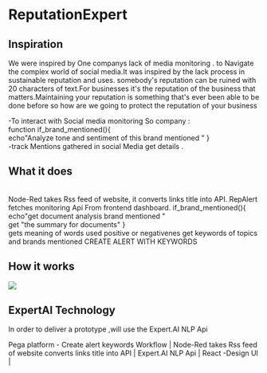 # ReputationExpert

<h2>Inspiration</h2>

We were inspired by One companys lack of media monitoring .   to Navigate the complex world of social media.It was inspired by  the lack   process in  sustainable reputation and uses. somebody's reputation can be ruined with 20 characters of text.For businesses it's the reputation of the business that matters.Maintaining your reputation is something that's ever been able to be done before so how are we going to protect the reputation of your business

-To interact with Social media monitoring So company : <br/>
function if_brand_mentioned(){
 <br/>  echo"Analyze tone and sentiment of this brand mentioned "
}<br/>
-track Mentions gathered in social Media get details .

<h2>What it does</h2> <br/>
 Node-Red takes Rss feed of website, it converts links title into API. RepAlert fetches monitoring Api From frontend dashboard. 
 if_brand_mentioned(){
<br/> echo"get document analysis brand mentioned "
 <br/>get "the summary for  documents"
} <br/>
 gets meaning of words  used positive or negativenes
 get keywords of topics  and brands mentioned  
 CREATE ALERT WITH KEYWORDS 
 <h2>How it works </h2>

 <img src='https://v5.airtableusercontent.com/v1/10/10/1668038400000/XbidjmtuweiqAMmGWQUYHg/6WjzJjN5XFngZN4rWYdtkzReNXglGkNBZ1UaZAUKjAfPjvvhJrkvRhu_s1niP2-RPNBjRK5t40z6HXA_eUay5w/8yCMRqlWR7fNCJvMbaDf8het7ER-2nNP3AOyqTSVpU4'  />
  <h2>ExpertAI Technology</h2>
In order to deliver a prototype ,will use the Expert.AI NLP Api

Pega platform - Create alert keywords Workflow |
Node-Red takes Rss feed of website converts links title into API
| Expert.AI NLP Api 
| React -Design UI |
